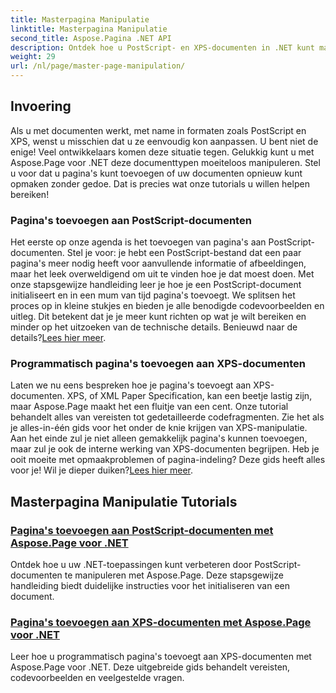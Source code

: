```yaml
---
title: Masterpagina Manipulatie
linktitle: Masterpagina Manipulatie
second_title: Aspose.Pagina .NET API
description: Ontdek hoe u PostScript- en XPS-documenten in .NET kunt manipuleren met Aspose.Page. Volg onze tutorials om uw applicatiemogelijkheden te verbeteren.
weight: 29
url: /nl/page/master-page-manipulation/
---
```

## Invoering

Als u met documenten werkt, met name in formaten zoals PostScript en XPS, wenst u misschien dat u ze eenvoudig kon aanpassen. U bent niet de enige! Veel ontwikkelaars komen deze situatie tegen. Gelukkig kunt u met Aspose.Page voor .NET deze documenttypen moeiteloos manipuleren. Stel u voor dat u pagina's kunt toevoegen of uw documenten opnieuw kunt opmaken zonder gedoe. Dat is precies wat onze tutorials u willen helpen bereiken!

### Pagina's toevoegen aan PostScript-documenten

Het eerste op onze agenda is het toevoegen van pagina's aan PostScript-documenten. Stel je voor: je hebt een PostScript-bestand dat een paar pagina's meer nodig heeft voor aanvullende informatie of afbeeldingen, maar het leek overweldigend om uit te vinden hoe je dat moest doen. Met onze stapsgewijze handleiding leer je hoe je een PostScript-document initialiseert en in een mum van tijd pagina's toevoegt. We splitsen het proces op in kleine stukjes en bieden je alle benodigde codevoorbeelden en uitleg. Dit betekent dat je je meer kunt richten op wat je wilt bereiken en minder op het uitzoeken van de technische details. Benieuwd naar de details?[Lees hier meer](./add-page-to-postscript-document/).

### Programmatisch pagina's toevoegen aan XPS-documenten

Laten we nu eens bespreken hoe je pagina's toevoegt aan XPS-documenten. XPS, of XML Paper Specification, kan een beetje lastig zijn, maar Aspose.Page maakt het een fluitje van een cent. Onze tutorial behandelt alles van vereisten tot gedetailleerde codefragmenten. Zie het als je alles-in-één gids voor het onder de knie krijgen van XPS-manipulatie. Aan het einde zul je niet alleen gemakkelijk pagina's kunnen toevoegen, maar zul je ook de interne werking van XPS-documenten begrijpen. Heb je ooit moeite met opmaakproblemen of pagina-indeling? Deze gids heeft alles voor je! Wil je dieper duiken?[Lees hier meer](./adding-page-to-xps-document/).

## Masterpagina Manipulatie Tutorials
### [Pagina's toevoegen aan PostScript-documenten met Aspose.Page voor .NET](./add-page-to-postscript-document/)
Ontdek hoe u uw .NET-toepassingen kunt verbeteren door PostScript-documenten te manipuleren met Aspose.Page. Deze stapsgewijze handleiding biedt duidelijke instructies voor het initialiseren van een document.
### [Pagina's toevoegen aan XPS-documenten met Aspose.Page voor .NET](./adding-page-to-xps-document/)
Leer hoe u programmatisch pagina's toevoegt aan XPS-documenten met Aspose.Page voor .NET. Deze uitgebreide gids behandelt vereisten, codevoorbeelden en veelgestelde vragen.